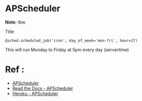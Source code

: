 # APScheduler

**Note:** tbw



Title
```
@sched.scheduled_job('cron', day_of_week='mon-fri', hour=17)
```
This will run Monday to Friday at 5pm every day (servertime)



# Ref :

  * [APScheduler](https://pypi.org/project/APScheduler/)
  * [Read the Docs - APScheduler](https://apscheduler.readthedocs.io/en/stable/modules/triggers/cron.html#module-apscheduler.triggers.cron)
  * [Heroku - APScheduler](https://devcenter.heroku.com/articles/clock-processes-python)
